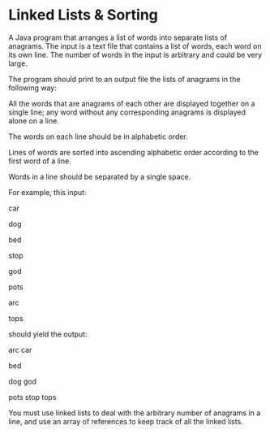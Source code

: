 # Linked Lists & Sorting

A Java program that arranges a list of words into separate lists of anagrams. The input is a text file that contains a list of words, 
each word on its own line. The number of words in the input is arbitrary and could be very large.


The program should print to an output file the lists of anagrams in the following way:


All the words that are anagrams of each other are displayed together on a single line; any word without any corresponding anagrams is displayed alone on a line.

The words on each line should be in alphabetic order.

Lines of words are sorted into ascending alphabetic order according to the first word of a line.

Words in a line should be separated by a single space.


For example, this input:


car

dog

bed

stop

god

pots

arc

tops


should yield the output:


arc car

bed

dog god

pots stop tops


You must use linked lists to deal with the arbitrary number of anagrams in a line, and use an array of references to keep track of all the linked lists.

## 
